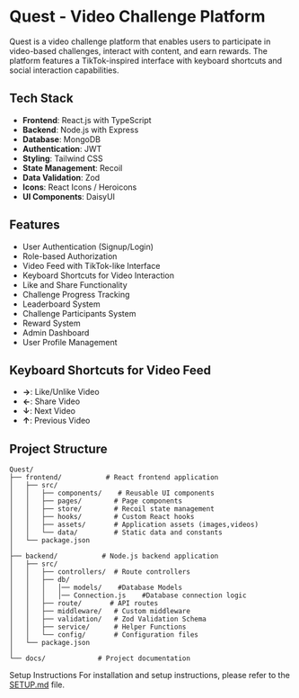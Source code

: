 # Quest - Video Challenge Platform

Quest is a video challenge platform that enables users to participate in video-based challenges, interact with content, and earn rewards. The platform features a TikTok-inspired interface with keyboard shortcuts and social interaction capabilities.

## Tech Stack
- **Frontend**: React.js with TypeScript
- **Backend**: Node.js with Express
- **Database**: MongoDB
- **Authentication**: JWT
- **Styling**: Tailwind CSS
- **State Management**: Recoil
- **Data Validation**: Zod
- **Icons**: React Icons / Heroicons
- **UI Components**: DaisyUI

## Features
- User Authentication (Signup/Login)
- Role-based Authorization
- Video Feed with TikTok-like Interface
- Keyboard Shortcuts for Video Interaction
- Like and Share Functionality
- Challenge Progress Tracking
- Leaderboard System
- Challenge Participants System
- Reward System
- Admin Dashboard
- User Profile Management

## Keyboard Shortcuts for Video Feed
- **→**: Like/Unlike Video
- **←**: Share Video
- **↓**: Next Video
- **↑**: Previous Video

## Project Structure
```
Quest/
├── frontend/           # React frontend application
│   ├── src/
│   │   ├── components/    # Reusable UI components
│   │   ├── pages/        # Page components
│   │   ├── store/        # Recoil state management
│   │   ├── hooks/        # Custom React hooks
│   │   ├── assets/       # Application assets (images,videos) 
│   │   └── data/         # Static data and constants
│   └── package.json
│
├── backend/           # Node.js backend application
│   ├── src/
│   │   ├── controllers/  # Route controllers
│   │   ├── db/    
│   │   │   │── models/    #Database Models    
│   │   │   │── Connection.js    #Database connection logic   
│   │   ├── route/       # API routes
│   │   ├── middleware/   # Custom middleware
│   │   ├── validation/   # Zod Validation Schema
│   │   ├── service/      # Helper Functions
│   │   └── config/       # Configuration files
│   └── package.json
│
└── docs/             # Project documentation
```

Setup Instructions
For installation and setup instructions, please refer to the <a href="/docs/SETUP.md">SETUP.md</a> file.
